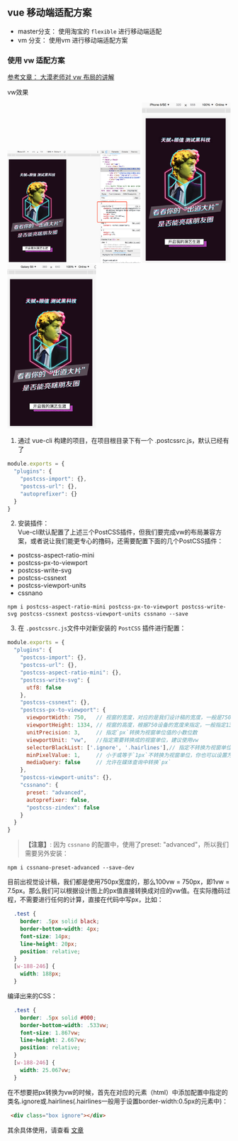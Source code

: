 ## vue 移动端适配方案

- master分支： 使用淘宝的 `flexible` 进行移动端适配
- vm 分支： 使用vm 进行移动端适配方案

### 使用 vw 适配方案

[参考文章： 大漠老师对 vw 布局的讲解](https://www.w3cplus.com/mobile/vw-layout-in-vue.html)

 vw效果 </br>

<img src="./static/vw-6.png" width=300>
<img src="./static/vw-5.png" width=200>
<img src="./static/vw-s5.png" width=200>

1. 通过 vue-cli 构建的项目，在项目根目录下有一个 .postcssrc.js，默认已经有了
```javascript
module.exports = { 
  "plugins": { 
    "postcss-import": {},
    "postcss-url": {},
    "autoprefixer": {}
  } 
}
```
2. 安装插件：</br>
  Vue-cli默认配置了上述三个PostCSS插件，但我们要完成vw的布局兼容方案，或者说让我们能更专心的撸码，还需要配置下面的几个PostCSS插件：
  - postcss-aspect-ratio-mini
  - postcss-px-to-viewport
  - postcss-write-svg
  - postcss-cssnext
  - postcss-viewport-units
  - cssnano
```
npm i postcss-aspect-ratio-mini postcss-px-to-viewport postcss-write-svg postcss-cssnext postcss-viewport-units cssnano --save
```

3. 在 `.postcssrc.js`文件中对新安装的 `PostCSS` 插件进行配置：
```javascript
module.exports = {
  "plugins": {
    "postcss-import": {},
    "postcss-url": {},
    "postcss-aspect-ratio-mini": {},
    "postcss-write-svg": {
      utf8: false
    },
    "postcss-cssnext": {},
    "postcss-px-to-viewport": {
      viewportWidth: 750,   // 视窗的宽度，对应的是我们设计稿的宽度，一般是750
      viewportHeight: 1334, // 视窗的高度，根据750设备的宽度来指定，一般指定1334，也可以不配置
      unitPrecision: 3,     // 指定`px`转换为视窗单位值的小数位数
      viewportUnit: "vw",   //指定需要转换成的视窗单位，建议使用vw
      selectorBlackList: ['.ignore', '.hairlines'],// 指定不转换为视窗单位的类，可以自定义，可以无限添加,建议定义一至两个通用的类名
      minPixelValue: 1,     // 小于或等于`1px`不转换为视窗单位，你也可以设置为你想要的值
      mediaQuery: false     // 允许在媒体查询中转换`px`
    },
    "postcss-viewport-units": {},
    "cssnano": {
      preset: "advanced",
      autoprefixer: false,
      "postcss-zindex": false
    }
  }
}
```
> **【注意】**: 因为 `cssnano` 的配置中，使用了preset: "advanced"，所以我们需要另外安装：
```
npm i cssnano-preset-advanced --save-dev
```

目前出视觉设计稿，我们都是使用750px宽度的，那么100vw = 750px，即1vw = 7.5px。那么我们可以根据设计图上的px值直接转换成对应的vw值。在实际撸码过程，不需要进行任何的计算，直接在代码中写px，比如：
```css
  .test {
    border: .5px solid black;
    border-bottom-width: 4px;
    font-size: 14px;
    line-height: 20px;
    position: relative;
  }
  [w-188-246] {
    width: 188px;
  }
```
编译出来的CSS：
```css
  .test {
    border: .5px solid #000;
    border-bottom-width: .533vw;
    font-size: 1.867vw;
    line-height: 2.667vw;
    position: relative; 
  } 
  [w-188-246] { 
    width: 25.067vw; 
  }
```
在不想要把px转换为vw的时候，首先在对应的元素（html）中添加配置中指定的类名.ignore或.hairlines(.hairlines一般用于设置border-width:0.5px的元素中)：
```html
 <div class="box ignore"></div>
```
其余具体使用，请查看 [文章](https://www.w3cplus.com/mobile/vw-layout-in-vue.html)

